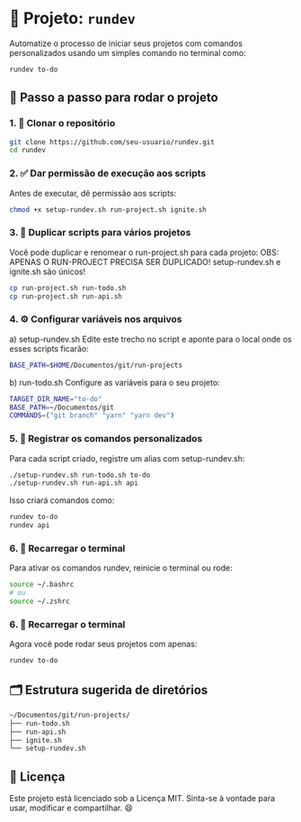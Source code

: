 # 🧰 Projeto: `rundev`

Automatize o processo de iniciar seus projetos com comandos personalizados usando um simples comando no terminal como:

```bash
rundev to-do
```

## 🚀 Passo a passo para rodar o projeto

### 1. 🔽 Clonar o repositório

```bash
git clone https://github.com/seu-usuario/rundev.git
cd rundev
```

### 2. ✅ Dar permissão de execução aos scripts

Antes de executar, dê permissão aos scripts:

```bash
chmod +x setup-rundev.sh run-project.sh ignite.sh
```

### 3. 🧩 Duplicar scripts para vários projetos

Você pode duplicar e renomear o run-project.sh para cada projeto:
OBS: APENAS O RUN-PROJECT PRECISA SER DUPLICADO! setup-rundev.sh e ignite.sh são únicos!

```bash
cp run-project.sh run-todo.sh
cp run-project.sh run-api.sh
```

### 4. ⚙️ Configurar variáveis nos arquivos

a) setup-rundev.sh
Edite este trecho no script e aponte para o local onde os esses scripts ficarão:

```bash
BASE_PATH=$HOME/Documentos/git/run-projects
```

b) run-todo.sh
Configure as variáveis para o seu projeto:

```bash
TARGET_DIR_NAME="to-do"
BASE_PATH=~/Documentos/git
COMMANDS=("git branch" "yarn" "yarn dev")
```

### 5. 🧷 Registrar os comandos personalizados

Para cada script criado, registre um alias com setup-rundev.sh:

```bash
./setup-rundev.sh run-todo.sh to-do
./setup-rundev.sh run-api.sh api
```

Isso criará comandos como:

```bash
rundev to-do
rundev api
```

### 6. 🧪 Recarregar o terminal

Para ativar os comandos rundev, reinicie o terminal ou rode:

```bash
source ~/.bashrc
# ou
source ~/.zshrc
```

### 6. 🧪 Recarregar o terminal

Agora você pode rodar seus projetos com apenas:

```bash
rundev to-do
```

## 🗂 Estrutura sugerida de diretórios

```bash
~/Documentos/git/run-projects/
├── run-todo.sh
├── run-api.sh
├── ignite.sh
└── setup-rundev.sh
```

## 📜 Licença

Este projeto está licenciado sob a Licença MIT.
Sinta-se à vontade para usar, modificar e compartilhar. 😄
